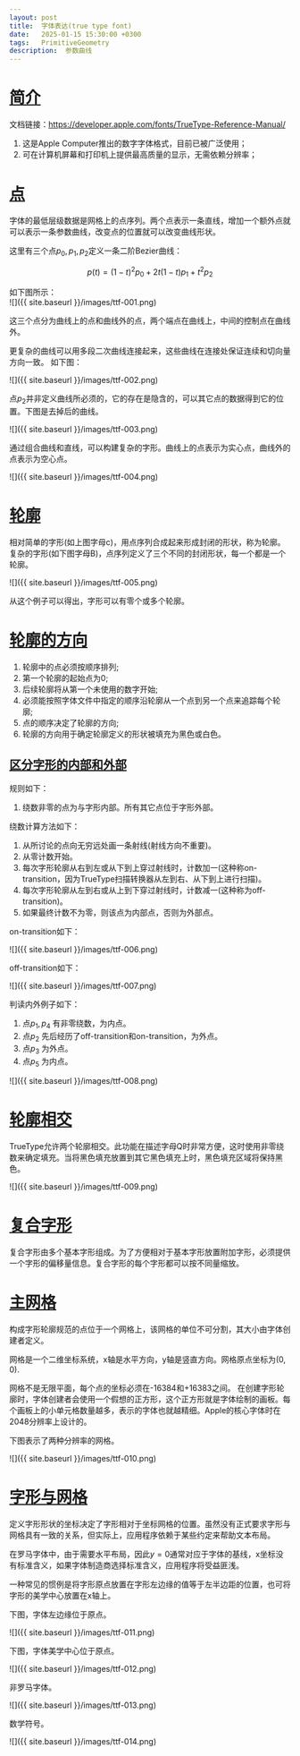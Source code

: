 ```yaml
---
layout: post
title:  字体表达(true type font)
date:   2025-01-15 15:30:00 +0300
tags:   PrimitiveGeometry
description:  参数曲线
---
```


# [简介](#简介)

文档链接：https://developer.apple.com/fonts/TrueType-Reference-Manual/   

1. 这是Apple Computer推出的数字字体格式，目前已被广泛使用；     
2. 可在计算机屏幕和打印机上提供最高质量的显示，无需依赖分辨率；

# [点](#点)

字体的最低层级数据是网格上的点序列。两个点表示一条直线，增加一个额外点就可以表示一条参数曲线，改变点的位置就可以改变曲线形状。    

这里有三个点$p_{0}, p_{1}, p_{2}$定义一条二阶Bezier曲线：  

$$p(t)=(1-t)^{2}p_{0}+2t(1-t)p_{1}+t^{2}p_{2}$$  

如下图所示：   
![]({{ site.baseurl }}/images/ttf-001.png)

这三个点分为曲线上的点和曲线外的点，两个端点在曲线上，中间的控制点在曲线外。    

更复杂的曲线可以用多段二次曲线连接起来，这些曲线在连接处保证连续和切向量方向一致。
如下图：

![]({{ site.baseurl }}/images/ttf-002.png)

点$p_{2}$并非定义曲线所必须的，它的存在是隐含的，可以其它点的数据得到它的位置。下图是去掉后的曲线。

![]({{ site.baseurl }}/images/ttf-003.png)

通过组合曲线和直线，可以构建复杂的字形。曲线上的点表示为实心点，曲线外的点表示为空心点。   

![]({{ site.baseurl }}/images/ttf-004.png)

# [轮廓](#轮廓)

相对简单的字形(如上图字母c)，用点序列合成起来形成封闭的形状，称为轮廓。复杂的字形(如下图字母B)，点序列定义了三个不同的封闭形状，每一个都是一个轮廓。

![]({{ site.baseurl }}/images/ttf-005.png)

从这个例子可以得出，字形可以有零个或多个轮廓。

# [轮廓的方向](#轮廓的方向)

1. 轮廓中的点必须按顺序排列;         
2. 第一个轮廓的起始点为0;     
3. 后续轮廓将从第一个未使用的数字开始;     
4. 必须能按照字体文件中指定的顺序沿轮廓从一个点到另一个点来追踪每个轮廓;      
5. 点的顺序决定了轮廓的方向;   
6. 轮廓的方向用于确定轮廓定义的形状被填充为黑色或白色。

## [区分字形的内部和外部](#区分字形的内部和外部)

规则如下：    
1. 绕数非零的点为与字形内部。所有其它点位于字形外部。

绕数计算方法如下：   
1. 从所讨论的点向无穷远处画一条射线(射线方向不重要)。
2. 从零计数开始。
3. 每次字形轮廓从右到左或从下到上穿过射线时，计数加一(这种称on-transition，因为TrueType扫描转换器从左到右、从下到上进行扫描)。     
4. 每次字形轮廓从左到右或从上到下穿过射线时，计数减一(这种称为off-transition)。    
5. 如果最终计数不为零，则该点为内部点，否则为外部点。

on-transition如下：    

![]({{ site.baseurl }}/images/ttf-006.png)

off-transition如下：    

![]({{ site.baseurl }}/images/ttf-007.png)

判读内外例子如下：    

1. 点$p_{1},p_{4}$ 有非零绕数，为内点。   
2. 点$p_{2}$ 先后经历了off-transition和on-transition，为外点。    
3. 点$p_{3}$ 为外点。
4. 点$p_{5}$ 为内点。

![]({{ site.baseurl }}/images/ttf-008.png)

# [轮廓相交](#轮廓相交)

TrueType允许两个轮廓相交。此功能在描述字母Q时非常方便，这时使用非零绕数来确定填充。当将黑色填充放置到其它黑色填充上时，黑色填充区域将保持黑色。  

![]({{ site.baseurl }}/images/ttf-009.png)

# [复合字形](#复合字形)

复合字形由多个基本字形组成。为了方便相对于基本字形放置附加字形，必须提供一个字形的偏移量信息。复合字形的每个字形都可以按不同量缩放。

# [主网格](#主网格)

构成字形轮廓规范的点位于一个网格上，该网格的单位不可分割，其大小由字体创建者定义。     

网格是一个二维坐标系统，x轴是水平方向，y轴是竖直方向。网格原点坐标为$(0, 0)$.    

网格不是无限平面，每个点的坐标必须在-16384和+16383之间。
在创建字形轮廓时，字体创建者会使用一个假想的正方形，这个正方形就是字体绘制的画板。每个画板上的小单元格数量越多，表示的字体也就越精细。Apple的核心字体时在2048分辨率上设计的。    

下图表示了两种分辨率的网格。    

![]({{ site.baseurl }}/images/ttf-010.png)

# [字形与网格](#字形与网格)

定义字形形状的坐标决定了字形相对于坐标网格的位置。虽然没有正式要求字形与网格具有一致的关系，但实际上，应用程序依赖于某些约定来帮助文本布局。       

在罗马字体中，由于需要水平布局，因此$y=0$通常对应于字体的基线，x坐标没有标准含义，如果字体制造商选择标准含义，应用程序将受益匪浅。      

一种常见的惯例是将字形原点放置在字形左边缘的值等于左半边距的位置，也可将字形的美学中心放置在x轴上。

下图，字体左边缘位于原点。

![]({{ site.baseurl }}/images/ttf-011.png)

下图，字体美学中心位于原点。

![]({{ site.baseurl }}/images/ttf-012.png)

非罗马字体。  

![]({{ site.baseurl }}/images/ttf-013.png)

数学符号。

![]({{ site.baseurl }}/images/ttf-014.png)

